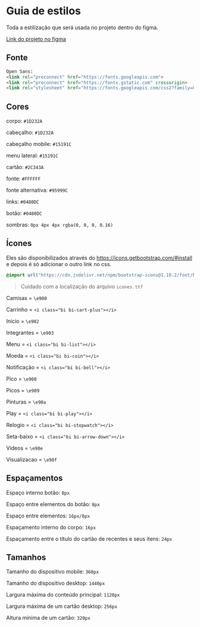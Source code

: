 # Guia de estilos

Toda a estilização que será usada no projeto dentro do figma.

[Link do projeto no figma](https://www.figma.com/file/ibWktwVpnog76rMYOdVhks/Dispondo-elementos-com-flexbox-e-grid?node-id=54%3A2358)

## Fonte

```html
Open Sans:
<link rel="preconnect" href="https://fonts.googleapis.com">
<link rel="preconnect" href="https://fonts.gstatic.com" crossorigin>
<link rel="stylesheet" href="https://fonts.googleapis.com/css2?family=Open+Sans:wght@400;600;700&display=swap">
```

## Cores

corpo: `#1D232A`

cabeçalho: `#1D232A`

cabeçalho mobile: `#15191C`

menu lateral: `#15191C`

cartão: `#2C343A`

fonte: `#FFFFFF`

fonte alternativa: `#95999C`

links: `#0480DC`

botão: `#0480DC`

sombras: `0px 4px 4px rgba(0, 0, 0, 0.16)`

## Ícones

Eles são disponibilizados através do https://icons.getbootstrap.com/#install e depois é só adicionar o outro link no css.

```css
@import url("https://cdn.jsdelivr.net/npm/bootstrap-icons@1.10.2/font/bootstrap-icons.css");
```

> Cuidado com a localização do arquivo `icones.ttf`

Camisas = `\e900`

Carrinho = `<i class="bi bi-cart-plus"></i>`

Inicio = `\e902`

Integrantes = `\e903`

Menu = `<i class="bi bi-list"></i>`

Moeda = `<i class="bi bi-coin"></i>`

Notificação = `<i class="bi bi-bell"></i>`

Pico = `\e908`

Picos = `\e909`

Pinturas = `\e90a`

Play = `<i class="bi bi-play"></i>`

Relogio = `<i class="bi bi-stopwatch"></i>`

Seta-baixo = `<i class="bi bi-arrow-down"></i>`

Videos = `\e90e`

Visualizacao = `\e90f`

## Espaçamentos

Espaço interno botão: `8px`

Espaço entre elementos do botão: `8px`

Espaço entre elementos: `16px/8px`

Espaçamento interno do corpo: `16px`

Espaçamento entre o título do cartão de recentes e seus itens: `24px`

## Tamanhos

Tamanho do dispositivo mobile: `360px`

Tamanho do dispositivo desktop: `1440px`

Largura máxima do conteúdo principal: `1120px`

Largura máxima de um cartão desktop: `256px`

Altura mínima de um cartão: `320px`
